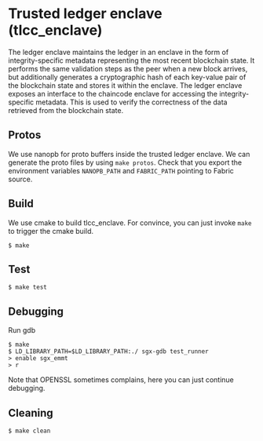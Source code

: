 <!---
Licensed under Creative Commons Attribution 4.0 International License
https://creativecommons.org/licenses/by/4.0/
--->
# Trusted ledger enclave (tlcc_enclave)

The ledger enclave maintains the ledger in an enclave in the form of
integrity-specific metadata representing the most recent blockchain state. It
performs the same validation steps as the peer when a new block arrives, but
additionally generates a cryptographic hash of each key-value pair of the
blockchain state and stores it within the enclave. The ledger enclave exposes
an interface to the chaincode enclave for accessing the integrity-specific
metadata. This is used to verify the correctness of the data retrieved from
the blockchain state.

## Protos

We use nanopb for proto buffers inside the trusted ledger enclave.
We can generate the proto files by using ``make protos``. Check that
you export the environment variables `NANOPB_PATH` and
`FABRIC_PATH` pointing to Fabric source.

## Build

We use cmake to build tlcc_enclave. For convince, you can just invoke ``make``
to trigger the cmake build.

    $ make

## Test

    $ make test

## Debugging

Run gdb

    $ make
    $ LD_LIBRARY_PATH=$LD_LIBRARY_PATH:./ sgx-gdb test_runner
    > enable sgx_emmt
    > r

Note that OPENSSL sometimes complains, here you can just continue debugging.

## Cleaning

    $ make clean
